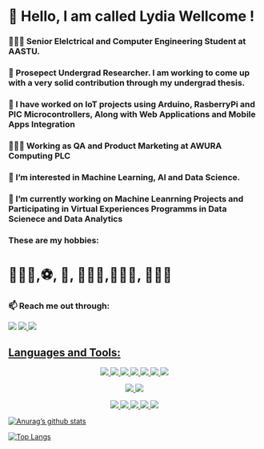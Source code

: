 <h1> 👋 Hello, I am called Lydia Wellcome !</h1> 
<p>
<h3> 👷🏼‍♀️ Senior Elelctrical and Computer Engineering Student at AASTU. </h3>
<h3>📝 Prosepect Undergrad Researcher. I am working to come up with a very solid contribution through my undergrad thesis. </h3>
<h3> 🤖 I have worked on IoT projects using Arduino, RasberryPi and PIC Microcontrollers, Along with Web Applications and Mobile Apps Integration</h3>
<h3> 👩🏼‍💻 Working as QA and Product Marketing at AWURA Computing PLC </h3>
<h3>👀 I’m interested in Machine Learning, AI and Data Science. </h3>
<h3>🌱 I’m currently working on Machine Leanrning Projects and Participating in Virtual Experiences Programms in Data Scienece and Data Analytics </h3>
<h3> These are my hobbies: <h1>👩🏽‍💻,⚽️, 📖, 🏃🏼‍♀️,🚴🏻‍♀️, 🏊🏼‍♀️</h1>  </h3>
<h3>📫 Reach me out through:</h3>
 
</p>
  <a href= "https://www.linkedin.com/in/lydiaabrahamfirew/"><img src= "https://img.shields.io/badge/LinkedIn-0077B5?style=for-the-badge&logo=linkedin&logoColor=white"></a>
  <a href= "https://twitter.com/mahijar5"><img src="https://img.shields.io/badge/Twitter-1DA1F2?style=for-the-badge&logo=twitter&logoColor=white"</a>
  <a href = "https://www.instagram.com/lydia_ab00/"> <img src="https://img.shields.io/badge/Instagram-E4405F?style=for-the-badge&logo=instagram&logoColor=white"</a>
  <h2>Languages and Tools:</h2>
  <p align="center">
    <img src= "https://img.shields.io/badge/Python-3776AB?style=for-the-badge&logo=python&logoColor=white">
    <img src= "https://img.shields.io/badge/HTML-239120?style=for-the-badge&logo=html5&logoColor=white">
    <img src= "https://img.shields.io/badge/CSS-239120?&style=for-the-badge&logo=css3&logoColor=white">
    <img src= "https://img.shields.io/badge/JavaScript-F7DF1E?style=for-the-badge&logo=javascript&logoColor=black">
    <img src= "https://img.shields.io/badge/HTML5-E34F26?style=for-the-badge&logo=html5&logoColor=white">
    <img src= "https://img.shields.io/badge/C%2B%2B-00599C?style=for-the-badge&logo=c%2B%2B&logoColor=white">
    <img src= "https://img.shields.io/badge/C%23-239120?style=for-the-badge&logo=c-sharp&logoColor=white">
  </p>
  <p align="center">
    <img src= "https://img.shields.io/badge/PHP-777BB4?style=for-the-badge&logo=php&logoColor=white">
    <img src= "https://img.shields.io/badge/Shell_Script-121011?style=for-the-badge&logo=gnu-bash&logoColor=white">
  </p>
  <p align="center">
    <img src="https://img.shields.io/badge/Windows-0078D6?style=for-the-badge&logo=windows&logoColor=white">
    <img src="https://img.shields.io/badge/GitHub-100000?style=for-the-badge&logo=github&logoColor=white">
    <img src="https://img.shields.io/badge/-Hackerrank-2EC866?style=for-the-badge&logo=HackerRank&logoColor=white">
    <img src="https://img.shields.io/badge/-LeetCode-FFA116?style=for-the-badge&logo=LeetCode&logoColor=black">
    <img src= "https://img.shields.io/badge/Java-ED8B00?style=for-the-badge&logo=openjdk&logoColor=white">
 </p>
<p>
  
[![Anurag’s github stats](https://github-readme-stats.vercel.app/api?username=LydiaAbrahamF)](https://github.com/LydiaAbrahamF)

[![Top Langs](https://github-readme-stats.vercel.app/api/top-langs/?username=LydiaAbrahamF&layout=compact)](https://github.com/LydiaAbrahamF)
</p>

<!---
LydiaAbrahamF/LydiaAbrahamF is a ✨ special ✨ repository because its `README.md` (this file) appears on your GitHub profile.
You can click the Preview link to take a look at your changes.
--->
